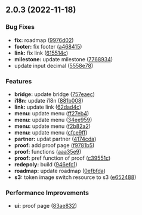 ## 2.0.3 (2022-11-18)

### Bug Fixes

- **fix:** roadmap ([9976d02](https://github.com/kcc-community/kcc-homepage/commit/9976d02fbd1e2f7bdafee9c5aa198d4ed78406c2))
- **footer:** fix footer ([a468415](https://github.com/kcc-community/kcc-homepage/commit/a468415be92efd00a0d6da855358f22b9322ba39))
- **link:** fix link ([615514c](https://github.com/kcc-community/kcc-homepage/commit/615514c17bdcf5de9d00b6b975ddf5ffce444ba6))
- **milestone:** update milestone ([7768934](https://github.com/kcc-community/kcc-homepage/commit/7768934330a187e3625426542c196a27651a065e))
- update input decimal ([5558e78](https://github.com/kcc-community/kcc-homepage/commit/5558e78fe8a39dd665052c83542a565dbcc07b66))

### Features

- **bridge:** update bridge ([757eaec](https://github.com/kcc-community/kcc-homepage/commit/757eaec4a06d7b9e2836a63eef4c858dc9205f3f))
- **i18n:** update i18n ([881b008](https://github.com/kcc-community/kcc-homepage/commit/881b008a09a98ebd686de15e34a1c9caa279e2d5))
- **link:** update link ([62dad4c](https://github.com/kcc-community/kcc-homepage/commit/62dad4c9e9c6eda28af92e84b8ea68913b180c58))
- **menu:** update menu ([ff27eb4](https://github.com/kcc-community/kcc-homepage/commit/ff27eb44909c7a2ca5dda15f14508b3a6ef03f0d))
- **menu:** update menu ([34ee959](https://github.com/kcc-community/kcc-homepage/commit/34ee959418ba5881229b928ba85bb2d0701c4526))
- **menu:** update menu ([f2b82a2](https://github.com/kcc-community/kcc-homepage/commit/f2b82a20f42464e361e7bda5b8885f94d88f2e65))
- **menu:** update menu ([cfce9ff](https://github.com/kcc-community/kcc-homepage/commit/cfce9ff25ed369f83bf88da42b40f5dcd8d3d6ca))
- **partner:** updat partner ([4174cda](https://github.com/kcc-community/kcc-homepage/commit/4174cda94c0c52fc8e5c49232325358c9d8df6bc))
- **proof:** add proof page ([f9781b5](https://github.com/kcc-community/kcc-homepage/commit/f9781b5ad36be72991be0cc22cacbdd9cad9ff7b))
- **proof:** functions ([aaa35e9](https://github.com/kcc-community/kcc-homepage/commit/aaa35e90d84618b8c0679094adc0cc5dc0c35102))
- **proof:** pref function of proof ([c39551c](https://github.com/kcc-community/kcc-homepage/commit/c39551c6e3c0df07a6beee54c39425b524cd5fd4))
- **redepoly:** build ([946efc1](https://github.com/kcc-community/kcc-homepage/commit/946efc1f5c79a050ab141b3419753c46bc470976))
- **roadmap:** update roadmap ([0efbfda](https://github.com/kcc-community/kcc-homepage/commit/0efbfda8d44a58f5c3196acf92f3ec07807c6bad))
- **s3:** token image switch resource to s3 ([e652488](https://github.com/kcc-community/kcc-homepage/commit/e652488de3951b132c3b81c5b7c6a3f0c1a9256b))

### Performance Improvements

- **ui:** proof page ([83ae832](https://github.com/kcc-community/kcc-homepage/commit/83ae832fa3b632f6f38a9ca850ff79a53677d7a3))
